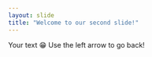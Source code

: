 ```yaml
---
layout: slide
title: "Welcome to our second slide!"
---
```

Your text 😁 
Use the left arrow to go back!
